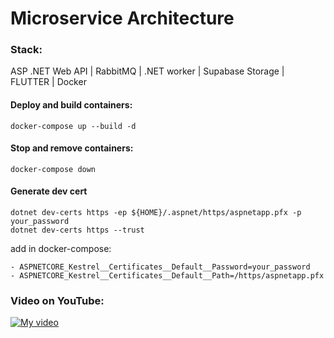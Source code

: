 # Microservice Architecture

### Stack:

ASP .NET Web API | RabbitMQ | .NET worker | Supabase Storage | FLUTTER | Docker


#### Deploy and build containers:
```
docker-compose up --build -d
```

#### Stop and remove containers:
```
docker-compose down
```

#### Generate dev cert
```
dotnet dev-certs https -ep ${HOME}/.aspnet/https/aspnetapp.pfx -p your_password
dotnet dev-certs https --trust
```

add in docker-compose:
```
- ASPNETCORE_Kestrel__Certificates__Default__Password=your_password
- ASPNETCORE_Kestrel__Certificates__Default__Path=/https/aspnetapp.pfx
```

### Video on YouTube:
[![My video](https://img.youtube.com/vi/ldJv6K__n3c/0.jpg)](https://youtu.be/ldJv6K__n3c)
